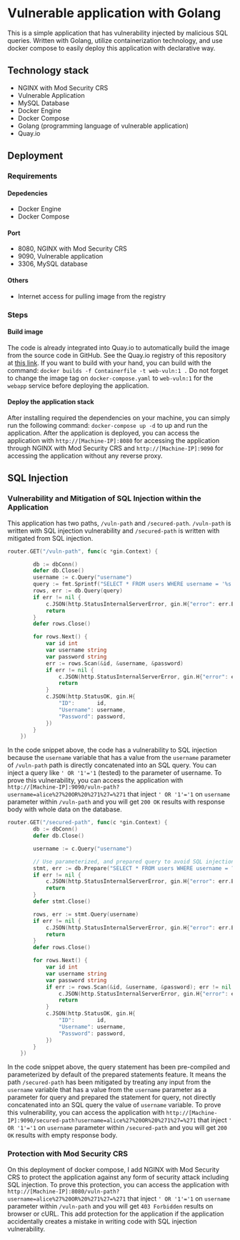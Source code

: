 # Vulnerable application with Golang

This is a simple application that has vulnerability injected by malicious SQL queries. Written with Golang, utilize containerization technology, and use docker compose to easily deploy this application with declarative way.

## Technology stack
- NGINX with Mod Security CRS
- Vulnerable Application
- MySQL Database
- Docker Engine
- Docker Compose
- Golang (programming language of vulnerable application)
- Quay.io

## Deployment

### Requirements

#### Depedencies

- Docker Engine
- Docker Compose

#### Port

- 8080, NGINX with Mod Security CRS
- 9090, Vulnerable application
- 3306, MySQL database

#### Others

- Internet access for pulling image from the registry

### Steps

#### Build image

The code is already integrated into Quay.io to automatically build the image from the source code in GitHub. See the Quay.io registry of this repository at [this link](https://quay.io/repository/jesayafn/vuln-web). If you want to build with your hand, you can build with the command: `docker builds -f Containerfile -t web-vuln:1 .` Do not forget to change the image tag on `docker-compose.yaml` to `web-vuln:1` for the `webapp` service before deploying the application.

#### Deploy the application stack

After installing required the dependencies on your machine, you can simply run the following command: `docker-compose up -d` to up and run the application. After the application is deployed, you can access the application with `http://[Machine-IP]:8080` for accessing the application through NGINX with Mod Security CRS and `http://[Machine-IP]:9090` for accessing the application without any reverse proxy.

## SQL Injection

### Vulnerability and Mitigation of SQL Injection within the Application
This application has two paths, `/vuln-path` and `/secured-path`. `/vuln-path` is written with SQL injection vulnerability and `/secured-path` is written with mitigated from SQL injection.

```go
router.GET("/vuln-path", func(c *gin.Context) {

		db := dbConn()
		defer db.Close()
		username := c.Query("username")
		query := fmt.Sprintf("SELECT * FROM users WHERE username = '%s'", username)
		rows, err := db.Query(query)
		if err != nil {
			c.JSON(http.StatusInternalServerError, gin.H{"error": err.Error()})
			return
		}
		defer rows.Close()

		for rows.Next() {
			var id int
			var username string
			var password string
			err := rows.Scan(&id, &username, &password)
			if err != nil {
				c.JSON(http.StatusInternalServerError, gin.H{"error": err.Error()})
				return
			}
			c.JSON(http.StatusOK, gin.H{
				"ID":       id,
				"Username": username,
				"Password": password,
			})
		}
	})
```

In the code snippet above, the code has a vulnerability to SQL injection because the `username` variable that has a value from the `username` parameter of `/vuln-path` path is directly concatenated into an SQL query. You can inject a query like `' OR '1'='1` (tested) to the parameter of username. To prove this vulnerability, you can access the application with `http://[Machine-IP]:9090/vuln-path?username=alice%27%20OR%20%271%27=%271` that inject `' OR '1'='1` on `username` parameter within `/vuln-path` and you will get `200 OK` results with response body with whole data on the database.

```go
router.GET("/secured-path", func(c *gin.Context) {
		db := dbConn()
		defer db.Close()

		username := c.Query("username")

		// Use parameterized, and prepared query to avoid SQL injection
		stmt, err := db.Prepare("SELECT * FROM users WHERE username = ?")
		if err != nil {
			c.JSON(http.StatusInternalServerError, gin.H{"error": err.Error()})
			return
		}
		defer stmt.Close()

		rows, err := stmt.Query(username)
		if err != nil {
			c.JSON(http.StatusInternalServerError, gin.H{"error": err.Error()})
			return
		}
		defer rows.Close()

		for rows.Next() {
			var id int
			var username string
			var password string
			if err := rows.Scan(&id, &username, &password); err != nil {
				c.JSON(http.StatusInternalServerError, gin.H{"error": err.Error()})
				return
			}
			c.JSON(http.StatusOK, gin.H{
				"ID":       id,
				"Username": username,
				"Password": password,
			})
		}
	})
```

In the code snippet above, the query statement has been pre-compiled and parameterized by default of the prepared statements feature. It means the path `/secured-path` has been mitigated by treating any input from the `username` variable that has a value from the `username` parameter as a parameter for query and prepared the statement for query, not directly concatenated into an SQL query the value of `username` variable. To prove this vulnerability, you can access the application with `http://[Machine-IP]:9090/secured-path?username=alice%27%20OR%20%271%27=%271` that inject `' OR '1'='1` on `username` parameter within `/secured-path` and you will get `200 OK` results with empty response body.

### Protection with Mod Security CRS

On this deployment of docker compose, I add NGINX with Mod Security CRS to protect the application against any form of security attack including SQL injection. To prove this protection, you can access the application with `http://[Machine-IP]:8080/vuln-path?username=alice%27%20OR%20%271%27=%271` that inject `' OR '1'='1` on `username` parameter within `/vuln-path` and you will get `403 Forbidden` results on browser or cURL. This add protection for the application if the application accidentally creates a mistake in writing code with SQL injection vulnerability.